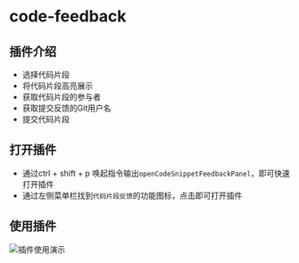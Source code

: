 # code-feedback

## 插件介绍
- 选择代码片段
- 将代码片段高亮展示
- 获取代码片段的参与者
- 获取提交反馈的Git用户名
- 提交代码片段

## 打开插件
- 通过ctrl + shift + p 唤起指令输出`openCodeSnippetFeedbackPanel`，即可快速打开插件
- 通过左侧菜单栏找到`代码片段反馈`的功能图标，点击即可打开插件

## 使用插件
<!-- 插入一个图片 相对路径 -->
![插件使用演示](https://gitlab.com/liusheng22/code-feedback/-/raw/main/src/assets/image/demonstration.gif)

